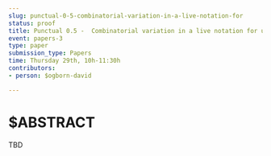 ```yaml
---
slug: punctual-0-5-combinatorial-variation-in-a-live-notation-for
status: proof
title: Punctual 0.5 -  Combinatorial variation in a live notation for unified audiovisual improvisations
event: papers-3
type: paper
submission_type: Papers
time: Thursday 29th, 10h-11:30h
contributors:
- person: $ogborn-david

---
```


# $ABSTRACT

TBD

